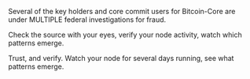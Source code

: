 Several of the key holders and core commit users for Bitcoin-Core are under MULTIPLE federal investigations for fraud.

Check the source with your eyes, verify your node activity, watch which patterns emerge.

Trust, and verify. Watch your node for several days running, see what patterns emerge.
